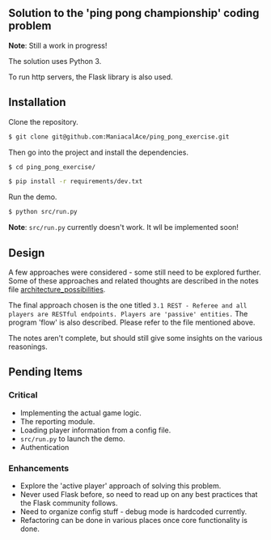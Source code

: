 
## Solution to the 'ping pong championship' coding problem

**Note**: Still a work in progress!

The solution uses Python 3.

To run http servers, the Flask library is also used.


## Installation

Clone the repository.

```sh
$ git clone git@github.com:ManiacalAce/ping_pong_exercise.git
```

Then go into the project and install the dependencies.

```sh
$ cd ping_pong_exercise/

$ pip install -r requirements/dev.txt
```

Run the demo.

```sh
$ python src/run.py
```

**Note**: `src/run.py` currently doesn't work. It wll be implemented soon!


## Design

A few approaches were considered - some still need to be explored further.
Some of these approaches and related thoughts are described in the notes file
[architecture_possibilities](docs/design/architecture_possibilities.md).

The final approach chosen is the one titled `3.1 REST - Referee and all players
are RESTful endpoints. Players are 'passive' entities.` The program 'flow' is
also described.
Please refer to the file mentioned above.

The notes aren't complete, but should still give some insights on the various
reasonings.


## Pending Items

### Critical
* Implementing the actual game logic.
* The reporting module.
* Loading player information from a config file.
* `src/run.py` to launch the demo.
* Authentication

### Enhancements
* Explore the 'active player' approach of solving this problem.
* Never used Flask before, so need to read up on any best practices that the
    Flask community follows.
* Need to organize config stuff - debug mode is hardcoded currently.
* Refactoring can be done in various places once core functionality is done.
